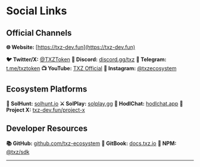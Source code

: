 # Social Links

## Official Channels

**🌐 Website:** [https://txz-dev.fun](https://txz-dev.fun)

**🐦 Twitter/X:** [@TXZToken](#)
**💬 Discord:** [discord.gg/txz](#)
**📱 Telegram:** [t.me/txztoken](#)
**📺 YouTube:** [TXZ Official](#)
**📸 Instagram:** [@txzecosystem](#)

## Ecosystem Platforms

**🎯 SolHunt:** [solhunt.io](#)
**⚔️ SolPlay:** [solplay.gg](#)
**💬 HodlChat:** [hodlchat.app](#)
**🔮 Project X:** [txz-dev.fun/project-x](https://txz-dev.fun/project-x)

## Developer Resources

**📚 GitHub:** [github.com/txz-ecosystem](#)
**📖 GitBook:** [docs.txz.io](#)
**🔧 NPM:** [@txz/sdk](#)

---

